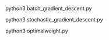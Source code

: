 
python3 batch_gradient_descent.py


python3 stochastic_gradient_descent.py


python3 optimalweight.py
